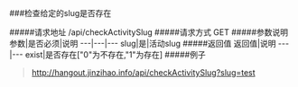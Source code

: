###检查给定的slug是否存在

#####请求地址 
/api/checkActivitySlug
#####请求方式
GET
#####参数说明
参数|是否必须|说明
---|---|---
slug|是|活动slug
#####返回值
返回值|说明
---|---
exist|是否存在["0"为不存在,"1"为存在]
#####例子
> http://hangout.jinzihao.info/api/checkActivitySlug?slug=test
